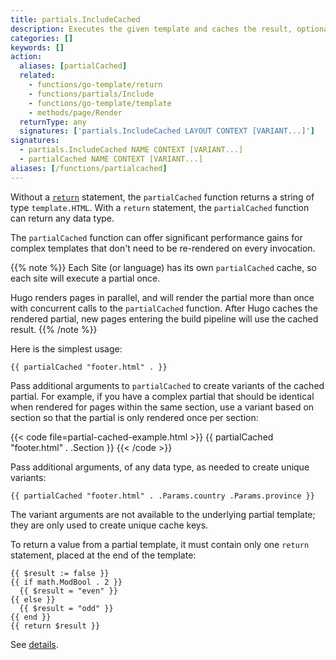 ```yaml
---
title: partials.IncludeCached
description: Executes the given template and caches the result, optionally passing context. If the partial template contains a return statement, returns teh given value, else returns the rendered output.
categories: []
keywords: []
action:
  aliases: [partialCached]
  related:
    - functions/go-template/return
    - functions/partials/Include
    - functions/go-template/template
    - methods/page/Render
  returnType: any
  signatures: ['partials.IncludeCached LAYOUT CONTEXT [VARIANT...]']
signatures: 
  - partials.IncludeCached NAME CONTEXT [VARIANT...]
  - partialCached NAME CONTEXT [VARIANT...]
aliases: [/functions/partialcached]
---
```


Without a [`return`] statement, the `partialCached` function returns a string of type `template.HTML`. With a `return` statement, the `partialCached` function can return any data type.



The `partialCached` function can offer significant performance gains for complex templates that don't need to be re-rendered on every invocation.

{{% note %}}
Each Site (or language) has its own `partialCached` cache, so each site will execute a partial once.

Hugo renders pages in parallel, and will render the partial more than once with concurrent calls to the `partialCached` function. After Hugo caches the rendered partial, new pages entering the build pipeline will use the cached result.
{{% /note %}}

Here is the simplest usage:

```go-html-template
{{ partialCached "footer.html" . }}
```

Pass additional arguments to `partialCached` to create variants of the cached partial. For example, if you have a complex partial that should be identical when rendered for pages within the same section, use a variant based on section so that the partial is only rendered once per section:

{{< code file=partial-cached-example.html >}}
{{ partialCached "footer.html" . .Section }}
{{< /code >}}

Pass additional arguments, of any data type, as needed to create unique variants:

```go-html-template
{{ partialCached "footer.html" . .Params.country .Params.province }}
```

The variant arguments are not available to the underlying partial template; they are only used to create unique cache keys. 

To return a value from a partial template, it must contain only one `return` statement, placed at the end of the template:

```go-html-template
{{ $result := false }}
{{ if math.ModBool . 2 }}
  {{ $result = "even" }}
{{ else }}
  {{ $result = "odd" }}
{{ end }}
{{ return $result }}
```

See&nbsp;[details][`return`].

[`return`]: /functions/go-template/return

